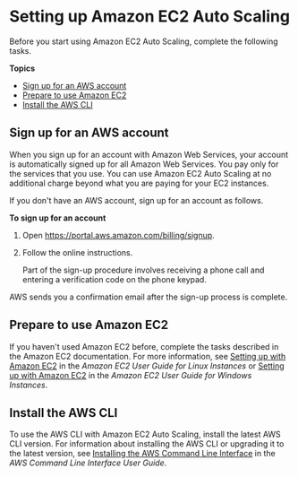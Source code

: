 # Setting up Amazon EC2 Auto Scaling<a name="setting-up"></a>

Before you start using Amazon EC2 Auto Scaling, complete the following tasks\.

**Topics**
+ [Sign up for an AWS account](#sign-up-for-aws)
+ [Prepare to use Amazon EC2](#set-up-ec2)
+ [Install the AWS CLI](#set-up-cli)

## Sign up for an AWS account<a name="sign-up-for-aws"></a>

When you sign up for an account with Amazon Web Services, your account is automatically signed up for all Amazon Web Services\. You pay only for the services that you use\. You can use Amazon EC2 Auto Scaling at no additional charge beyond what you are paying for your EC2 instances\.

If you don't have an AWS account, sign up for an account as follows\.

**To sign up for an account**

1. Open [https://portal\.aws\.amazon\.com/billing/signup](https://portal.aws.amazon.com/billing/signup)\.

1. Follow the online instructions\.

   Part of the sign\-up procedure involves receiving a phone call and entering a verification code on the phone keypad\.

AWS sends you a confirmation email after the sign\-up process is complete\.

## Prepare to use Amazon EC2<a name="set-up-ec2"></a>

If you haven't used Amazon EC2 before, complete the tasks described in the Amazon EC2 documentation\. For more information, see [Setting up with Amazon EC2](https://docs.aws.amazon.com/AWSEC2/latest/UserGuide/get-set-up-for-amazon-ec2.html) in the *Amazon EC2 User Guide for Linux Instances* or [Setting up with Amazon EC2](https://docs.aws.amazon.com/AWSEC2/latest/WindowsGuide/get-set-up-for-amazon-ec2.html) in the *Amazon EC2 User Guide for Windows Instances*\.

## Install the AWS CLI<a name="set-up-cli"></a>

To use the AWS CLI with Amazon EC2 Auto Scaling, install the latest AWS CLI version\. For information about installing the AWS CLI or upgrading it to the latest version, see [Installing the AWS Command Line Interface](https://docs.aws.amazon.com/cli/latest/userguide/cli-chap-install.html) in the *AWS Command Line Interface User Guide*\.